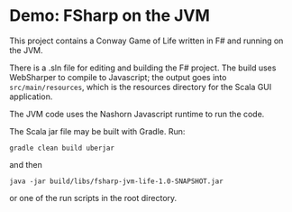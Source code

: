# Demo: FSharp on the JVM

This project contains a Conway Game of Life written in F#
and running on the JVM.

There is a .sln file for editing and building the F# project.
The build uses WebSharper to compile to Javascript; the output
goes into `src/main/resources`, which is the resources directory
for the Scala GUI application. 

The JVM code uses the Nashorn Javascript runtime to run the code.

The Scala jar file may be built with Gradle. Run:

    gradle clean build uberjar

and then

    java -jar build/libs/fsharp-jvm-life-1.0-SNAPSHOT.jar

or one of the run scripts in the root directory.

